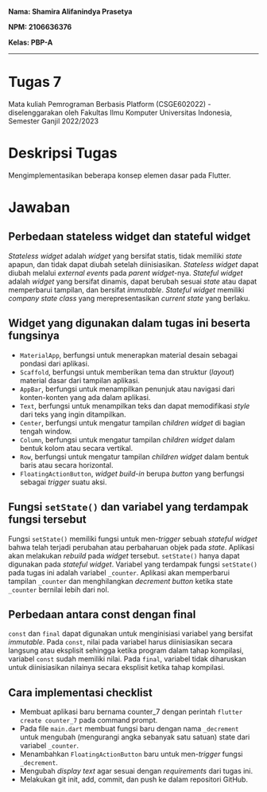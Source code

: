__Nama: Shamira Alifanindya Prasetya__

__NPM: 2106636376__

__Kelas: PBP-A__

<hr>

# Tugas 7
Mata kuliah Pemrograman Berbasis Platform (CSGE602022) - diselenggarakan oleh Fakultas Ilmu Komputer Universitas Indonesia, Semester Ganjil 2022/2023

# Deskripsi Tugas
Mengimplementasikan beberapa konsep elemen dasar pada Flutter.

# Jawaban
## Perbedaan stateless widget dan stateful widget

_Stateless widget_ adalah _widget_ yang bersifat statis, tidak memiliki _state_ apapun, dan tidak dapat diubah setelah diinisiasikan. _Stateless widget_ dapat diubah melalui _external events_ pada _parent widget_-nya. _Stateful widget_ adalah _widget_ yang bersifat dinamis, dapat berubah sesuai _state_ atau dapat memperbarui tampilan, dan bersifat _immutable_. _Stateful widget_ memiliki _company state class_ yang merepresentasikan _current state_ yang berlaku.


## Widget yang digunakan dalam tugas ini beserta fungsinya

* `MaterialApp`, berfungsi untuk menerapkan material desain sebagai pondasi dari aplikasi.
* `Scaffold`, berfungsi untuk memberikan tema dan struktur (_layout_) material dasar dari tampilan aplikasi.
* `AppBar`, berfungsi untuk menampilkan penunjuk atau navigasi dari konten-konten yang ada dalam aplikasi.
* `Text`, berfungsi untuk menampilkan teks dan dapat memodifikasi _style_ dari teks yang ingin ditampilkan.
* `Center`, berfungsi untuk mengatur tampilan _children widget_ di bagian tengah window.
* `Column`, berfungsi untuk mengatur tampilan _children widget_ dalam bentuk kolom atau secara vertikal.
* `Row`, berfungsi untuk mengatur tampilan _children widget_ dalam bentuk baris atau secara horizontal.
* `FloatingActionButton`, _widget build-in_ berupa _button_ yang berfungsi sebagai _trigger_ suatu aksi.


## Fungsi `setState()` dan variabel yang terdampak fungsi tersebut

Fungsi `setState()` memiliki fungsi untuk men-_trigger_ sebuah _stateful widget_ bahwa telah terjadi perubahan atau perbaharuan objek pada _state_. Aplikasi akan melakukan _rebuild_ pada _widget_ tersebut. `setState()` hanya dapat digunakan pada _stateful widget_. Variabel yang terdampak fungsi `setState()` pada tugas ini adalah variabel `_counter`. Aplikasi akan memperbarui tampilan `_counter` dan menghilangkan _decrement button_ ketika state `_counter` bernilai lebih dari nol.


## Perbedaan antara const dengan final

`const` dan `final` dapat digunakan untuk menginisiasi variabel yang bersifat _immutable_. Pada `const`, nilai pada variabel harus diinisiasikan secara langsung atau eksplisit sehingga ketika program dalam tahap kompilasi, variabel `const` sudah memiliki nilai. Pada `final`, variabel tidak diharuskan untuk diinisiasikan nilainya secara eksplisit ketika tahap kompilasi.


## Cara implementasi checklist

* Membuat aplikasi baru bernama counter_7 dengan perintah `flutter create counter_7` pada command prompt.
* Pada file `main.dart` membuat fungsi baru dengan nama `_decrement` untuk mengubah (mengurangi angka sebanyak satu satuan) state dari variabel `_counter`.
* Menambahkan `FloatingActionButton` baru untuk men-_trigger_ fungsi `_decrement`.
* Mengubah _display text_ agar sesuai dengan _requirements_ dari tugas ini.
* Melakukan git init, add, commit, dan push ke dalam repositori GitHub.